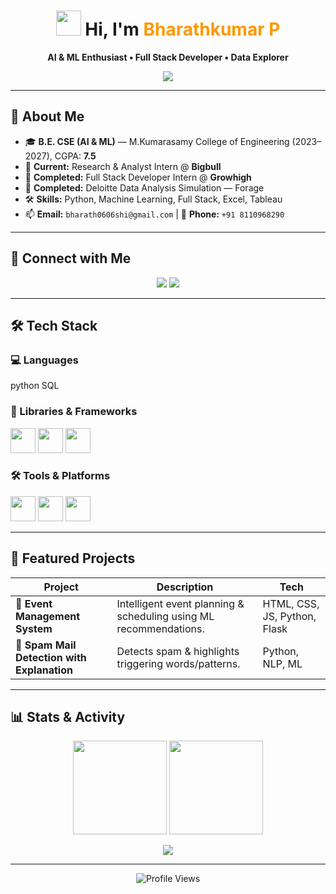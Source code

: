 <h1 align="center">
  <img src="https://media.giphy.com/media/hvRJCLFzcasrR4ia7z/giphy.gif" width="40"> Hi, I'm <span style="color:#ff9800;">Bharathkumar P</span>  
</h1>

<p align="center">
  <b>AI & ML Enthusiast • Full Stack Developer • Data Explorer</b>
</p>

<p align="center">
  <img src="https://readme-typing-svg.herokuapp.com?font=Fira+Code&duration=3000&pause=1000&color=F75C7E&center=true&vCenter=true&width=500&lines=AI+%26+ML+Engineer;Full+Stack+Developer;Data+Driven+Decision+Maker;Lifelong+Learner+%26+Innovator" />
</p>

---

## 🌟 About Me  

- 🎓 **B.E. CSE (AI & ML)** — M.Kumarasamy College of Engineering (2023–2027), CGPA: **7.5**  
- 💼 **Current:** Research & Analyst Intern @ **Bigbull**  
- 💼 **Completed:** Full Stack Developer Intern @ **Growhigh**  
- 💼 **Completed:** Deloitte Data Analysis Simulation — Forage  
- 🛠 **Skills:** Python, Machine Learning, Full Stack, Excel, Tableau  
- 📫 **Email:** `bharath0606shi@gmail.com` | 📱 **Phone:** `+91 8110968290`  

---

## 🔗 Connect with Me  

<p align="center">
  <a href="#"><img src="https://img.shields.io/badge/LinkedIn-BharathkumarP-blue?style=for-the-badge&logo=linkedin&logoColor=white" /></a>
  <a href="#"><img src="https://img.shields.io/badge/GitHub-bharath0606-333?style=for-the-badge&logo=github" /></a>
</p>

---

## 🛠 Tech Stack  

### 💻 Languages  
<p>
python
SQL

</p>

### 🧠 Libraries & Frameworks  
<p>
<img src="https://img.icons8.com/color/48/numpy.png" height="40"/> 
<img src="https://img.icons8.com/color/48/pandas.png" height="40"/> 
<img src="https://upload.wikimedia.org/wikipedia/commons/thumb/8/84/Matplotlib_icon.svg/128px-Matplotlib_icon.svg.png" height="40"/> 
</p>

### 🛠 Tools & Platforms  
<p>
<img src="https://img.icons8.com/color/48/microsoft-excel-2019--v1.png" height="40"/> 
<img src="https://img.icons8.com/color/48/tableau-software.png" height="40"/> 
<img src="https://img.icons8.com/color/48/visual-studio-code-2019.png" height="40"/> 
</p>

---

## 🚀 Featured Projects  

| Project | Description | Tech |
|---------|-------------|------|
| 🎉 **Event Management System** | Intelligent event planning & scheduling using ML recommendations. | HTML, CSS, JS, Python, Flask |
| 📩 **Spam Mail Detection with Explanation** | Detects spam & highlights triggering words/patterns. | Python, NLP, ML |

---

## 📊 Stats & Activity  

<p align="center">
<img src="https://github-readme-stats.vercel.app/api?username=bharath0606&show_icons=true&theme=tokyonight" height="150"/>  
<img src="https://github-readme-stats.vercel.app/api/top-langs/?username=bharath0606&layout=compact&theme=tokyonight" height="150"/>  
</p>

<p align="center">
<img src="https://github-readme-activity-graph.vercel.app/graph?username=bharath0606&bg_color=0f2d3d&color=1cadfb&line=1cadfb&point=1cadfb&area=true&hide_border=true" />
</p>

---

<p align="center">
  <img src="https://komarev.com/ghpvc/?username=bharath0606&label=Profile%20Views&color=ff69b4&style=flat" alt="Profile Views" />
</p>
